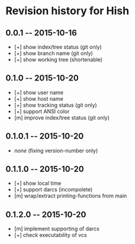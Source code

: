 # Revision history for Hish

## 0.0.1  -- 2015-10-16

* [+] show index/tree status (git only)
* [+] show branch name (git only)
* [+] show working tree (shortenable)

## 0.1.0  -- 2015-10-20

* [+] show user name
* [+] show host name
* [+] show tracking status (git only)
* [+] support ANSI color
* [m] improve index/tree status (git only)

## 0.1.0.1  -- 2015-10-20

* *none* (fixing version-number only)

## 0.1.1.0  -- 2015-10-20

* [+] show local time
* [+] support darcs (incompolete)
* [m] wrap/extract printing-functions from main

## 0.1.2.0  -- 2015-10-20

* [m] implement supporting of darcs
* [+] check executability of vcs 
